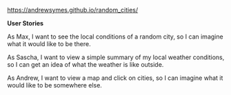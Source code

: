 https://andrewsymes.github.io/random_cities/


**User Stories**


As Max, 
I want to see the local conditions of a random city, 
so I can 
imagine what it would like to be there.

As Sascha, 
I want to view a simple summary of my local weather conditions, 
so I can 
get an idea of what the weather is like outside. 

As Andrew, 
I want to view a map and click on cities, 
so I can 
imagine what it would like to be somewhere else. 
